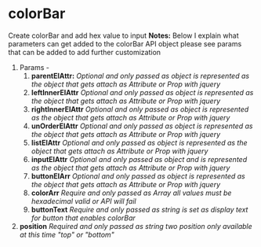 # colorBar
Create colorBar and add hex value to input 
**Notes:** Below I explain what parameters can get added to the colorBar API object please see params that can be added to add further customization
1. Params - 
   1. **parentElAttr:** *Optional and only passed as object is represented as the object that gets attach as Attribute or Prop with jquery*
   2. **leftInnerElAttr** *Optional and only passed as object is represented as the object that gets attach as Attribute or Prop with jquery*
   3. **rightInnerElAttr** *Optional and only passed as object is represented as the object that gets attach as Attribute or Prop with jquery*
   4. **unOrderElAttr** *Optional and only passed as object is represented as the object that gets attach as Attribute or Prop with jquery*
   5. **listElAttr** *Optional and only passed as object is represented as the object that gets attach as Attribute or Prop with jquery*
   6. **inputElAttr** *Optional and only passed as object and is represented as the object that gets attach as Attribute or Prop with jquery*
   7. **buttonElArr** *Optional and only passed as object is represented as the object that gets attach as Attribute or Prop with jquery*
   8. **colorArr** *Require and only passed as Array all values must be hexadecimal valid or API will fail*
   9. **buttonText** *Require and only passed as string is set as display text for button that enables colorBar*
  10. **position** *Required and only passed as string two position only available at this time "top" or "bottom"*
